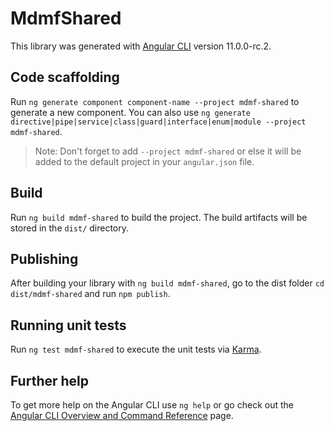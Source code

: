 # MdmfShared

This library was generated with [Angular CLI](https://github.com/angular/angular-cli) version 11.0.0-rc.2.

## Code scaffolding

Run `ng generate component component-name --project mdmf-shared` to generate a new component. You can also use `ng generate directive|pipe|service|class|guard|interface|enum|module --project mdmf-shared`.
> Note: Don't forget to add `--project mdmf-shared` or else it will be added to the default project in your `angular.json` file. 

## Build

Run `ng build mdmf-shared` to build the project. The build artifacts will be stored in the `dist/` directory.

## Publishing

After building your library with `ng build mdmf-shared`, go to the dist folder `cd dist/mdmf-shared` and run `npm publish`.

## Running unit tests

Run `ng test mdmf-shared` to execute the unit tests via [Karma](https://karma-runner.github.io).

## Further help

To get more help on the Angular CLI use `ng help` or go check out the [Angular CLI Overview and Command Reference](https://angular.io/cli) page.
